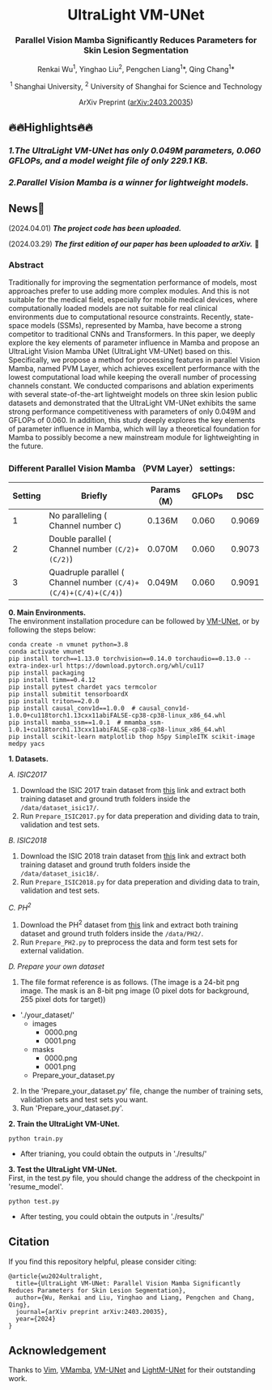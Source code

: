 <div align="center">
<h1>UltraLight VM-UNet </h1>
<h3>Parallel Vision Mamba Significantly Reduces Parameters for Skin Lesion Segmentation</h3>

Renkai Wu<sup>1</sup>, Yinghao Liu<sup>2</sup>, Pengchen Liang<sup>1</sup>\*, Qing Chang<sup>1</sup>\*

<sup>1</sup>  Shanghai University, <sup>2</sup>  University of Shanghai for Science and Technology


ArXiv Preprint ([arXiv:2403.20035](https://arxiv.org/abs/2403.20035))


</div>

## 🔥🔥Highlights🔥🔥
### *1.The UltraLight VM-UNet has only 0.049M parameters, 0.060 GFLOPs, and a model weight file of only 229.1 KB.*</br>
### *2.Parallel Vision Mamba is a winner for lightweight models.*</br>

## News🚀
(2024.04.01) ***The project code has been uploaded.***

(2024.03.29) ***The first edition of our paper has been uploaded to arXiv.*** 📃

### Abstract
Traditionally for improving the segmentation performance of models, most approaches prefer to use adding more complex modules. And this is not suitable for the medical field, especially for mobile medical devices, where computationally loaded models are not suitable for real clinical environments due to computational resource constraints. Recently, state-space models (SSMs), represented by Mamba, have become a strong competitor to traditional CNNs and Transformers. In this paper, we deeply explore the key elements of parameter influence in Mamba and propose an UltraLight Vision Mamba UNet (UltraLight VM-UNet) based on this. Specifically, we propose a method for processing features in parallel Vision Mamba, named PVM Layer, which achieves excellent performance with the lowest computational load while keeping the overall number of processing channels constant. We conducted comparisons and ablation experiments with several state-of-the-art lightweight models on three skin lesion public datasets and demonstrated that the UltraLight VM-UNet exhibits the same strong performance competitiveness with parameters of only 0.049M and GFLOPs of 0.060. In addition, this study deeply explores the key elements of parameter influence in Mamba, which will lay a theoretical foundation for Mamba to possibly become a new mainstream module for lightweighting in the future.

### Different Parallel Vision Mamba （PVM Layer） settings:
| Setting | Briefly | Params（M） | GFLOPs | DSC |
| --- | --- | --- | --- | --- |
| 1 | No paralleling ( Channel number ```C```) | 0.136M | 0.060 | 0.9069 |
| 2 | Double parallel ( Channel number ```(C/2)+(C/2)```) | 0.070M | 0.060 |  0.9073 |
| 3 | Quadruple parallel ( Channel number ```(C/4)+(C/4)+(C/4)+(C/4)```) | 0.049M | 0.060 | 0.9091 |

**0. Main Environments.** </br>
The environment installation procedure can be followed by [VM-UNet](https://github.com/JCruan519/VM-UNet), or by following the steps below:</br>
```
conda create -n vmunet python=3.8
conda activate vmunet
pip install torch==1.13.0 torchvision==0.14.0 torchaudio==0.13.0 --extra-index-url https://download.pytorch.org/whl/cu117
pip install packaging
pip install timm==0.4.12
pip install pytest chardet yacs termcolor
pip install submitit tensorboardX
pip install triton==2.0.0
pip install causal_conv1d==1.0.0  # causal_conv1d-1.0.0+cu118torch1.13cxx11abiFALSE-cp38-cp38-linux_x86_64.whl
pip install mamba_ssm==1.0.1  # mmamba_ssm-1.0.1+cu118torch1.13cxx11abiFALSE-cp38-cp38-linux_x86_64.whl
pip install scikit-learn matplotlib thop h5py SimpleITK scikit-image medpy yacs
```

**1. Datasets.** </br>

*A. ISIC2017* </br>
1. Download the ISIC 2017 train dataset from [this](https://challenge.isic-archive.com/data) link and extract both training dataset and ground truth folders inside the `/data/dataset_isic17/`. </br>
2. Run `Prepare_ISIC2017.py` for data preperation and dividing data to train, validation and test sets. </br>

*B. ISIC2018* </br>
1. Download the ISIC 2018 train dataset from [this](https://challenge.isic-archive.com/data) link and extract both training dataset and ground truth folders inside the `/data/dataset_isic18/`. </br>
2. Run `Prepare_ISIC2018.py` for data preperation and dividing data to train, validation and test sets. </br>

*C. PH<sup>2</sup>* </br>
1. Download the PH<sup>2</sup> dataset from [this](https://www.dropbox.com/s/k88qukc20ljnbuo/PH2Dataset.rar) link and extract both training dataset and ground truth folders inside the `/data/PH2/`. </br>
2. Run `Prepare_PH2.py` to preprocess the data and form test sets for external validation. </br>

*D. Prepare your own dataset* </br>
1. The file format reference is as follows. (The image is a 24-bit png image. The mask is an 8-bit png image (0 pixel dots for background, 255 pixel dots for target))
- './your_dataset/'
  - images
    - 0000.png
    - 0001.png
  - masks
    - 0000.png
    - 0001.png
  - Prepare_your_dataset.py
2. In the 'Prepare_your_dataset.py' file, change the number of training sets, validation sets and test sets you want.</br>
3. Run 'Prepare_your_dataset.py'. </br>

**2. Train the UltraLight VM-UNet.**
```
python train.py
```
- After trianing, you could obtain the outputs in './results/' </br>

**3. Test the UltraLight VM-UNet.**  
First, in the test.py file, you should change the address of the checkpoint in 'resume_model'.
```
python test.py
```
- After testing, you could obtain the outputs in './results/' </br>

## Citation
If you find this repository helpful, please consider citing: </br>
```
@article{wu2024ultralight,
  title={UltraLight VM-UNet: Parallel Vision Mamba Significantly Reduces Parameters for Skin Lesion Segmentation},
  author={Wu, Renkai and Liu, Yinghao and Liang, Pengchen and Chang, Qing},
  journal={arXiv preprint arXiv:2403.20035},
  year={2024}
}
```

## Acknowledgement
Thanks to [Vim](https://github.com/hustvl/Vim), [VMamba](https://github.com/MzeroMiko/VMamba), [VM-UNet](https://github.com/JCruan519/VM-UNet) and [LightM-UNet](https://github.com/MrBlankness/LightM-UNet) for their outstanding work.
